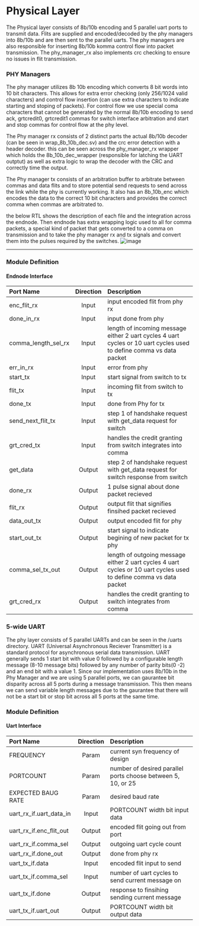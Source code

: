 # Physical Layer
The Physical layer consists of 8b/10b encoding and 5 parallel uart ports to transmit data. Flits are supplied and encoded/decoded by the 
phy managers into 8b/10b and are then sent to the parallel uarts. The phy managers are also responsible for inserting 8b/10b komma control flow 
into packet transmission. The phy_manager_rx also implements crc checking to ensure no issues in flit transmission.
### PHY Managers
The phy manager utilizes 8b 10b encoding which converts 8 bit words into 10 bit characters. This allows for extra error checking (only 256/1024 valid characters) and control flow insertion
(can use extra characters to indicate starting and stoping of packets). For control flow we use special coma characters that cannot be generated by the normal 8b/10b encoding to send
ack, grtcredit0, grtcredit1 commas for switch interface arbitration and start and stop commas for control flow at the phy level. 

The Phy manager rx consists of 2 distinct parts the actual 8b/10b decoder (can be seen in wrap_8b_10b_dec.sv) and the crc error detection with a header decoder.
this can be seen across the phy_manager_rx wrapper which holds the 8b_10b_dec_wrapper (responsible for latching the UART outptut) as well as extra logic to wrap
the decoder with the CRC and correctly time the output. 

The Phy manager tx consists of an arbitration buffer to arbitrate between commas and data flits and to store potential send requests to send across the link while the 
phy is currently working. It also has an 8b_10b_enc which encodes the data to the correct 10 bit characters and provides the correct comma when commas are arbitrated to. 

the below RTL shows the description of each file and the integration across the endnode. Then endnode has extra wrapping logic used to all for comma packets, a special kind of packet that gets converted to a comma on transmission and to take the phy manager rx and tx signals and convert them into the pulses required by the switches. 
![image](https://github.com/user-attachments/assets/f834f55e-b72a-4bf7-a763-bae0f8646f31)

____

### Module Definition
#### Endnode Interface
| Port Name          |   Direction   |  Description                                                                                                                                       |
| :------------------| :-----------: | :------------------------------------------------------------------------------------------------------------------------------------------------- |
| enc_flit_rx                 |  Input        | input encoded flit from phy rx                                                                                                                   |
| done_in_rx                |  Input       |  input done from phy                                                                                                                   |
| comma_length_sel_rx      |  Input        |  length of incoming message either 2 uart cycles 4 uart cycles or 10 uart cycles used to define comma vs data packet                          |
| err_in_rx     |  Input       |  error from phy                        |
| start_tx     |  Input        |  start signal from switch to tx                                |
| flit_tx        |  Input        |  incoming flit from switch to tx                      |
| done_tx   |  Input       |  done from Phy for tx                                                               |
| send_next_flit_tx        |  Input          |  step 1 of handshake request with get_data request for switch                                                                          |
| grt_cred_tx           |  Input       |  handles the credit granting from switch integrates into comma                                                                                       |
| get_data           |  Output       |  step 2 of handshake request with get_data request for switch response from switch                                                                                      |
| done_rx | Output|  1 pulse signal about done packet recieved |
| flit_rx | Output| output flit that signifies finsihed packet recieved  |
| data_out_tx | Output| output encoded flit for phy  |
| start_out_tx | Output| start signal to indicate begining of new packet for tx phy |
| comma_sel_tx_out | Output|  length of outgoing message either 2 uart cycles 4 uart cycles or 10 uart cycles used to define comma vs data packet |
| grt_cred_rx           |  Output       |  handles the credit granting to switch integrates from comma                                                                                       |
####


### 5-wide UART
The phy layer consists of 5 parallel UARTs  and can be seen in the /uarts directory. UART (Universal Asynchronous Reciever Transmitter) is a standard
protocol for asynchronous serial data transmission. UART generally sends 1 start bit with value 0 followed by a configurable length message (8-10 message bits)
followed by any number of parity bits(0 -2) and an end bit with a value 1. Since our implementation uses 8b/10b in the Phy Manager and we are using 5 parallel 
ports, we can gaurantee bit disparity across all 5 ports during a message transmission. This then means we can send variable length messages 
due to the gaurantee that there will not be a start bit or stop bit across all 5 ports at the same time.


### Module Definition
#### Uart Interface
| Port Name          |   Direction   |  Description                                                                                                                                       |
| :------------------| :-----------: | :------------------------------------------------------------------------------------------------------------------------------------------------- |
| FREQUENCY                 |  Param        | current syn frequency of design                                                                                                             |
| PORTCOUNT                |  Param       |  number of desired parallel ports choose between 5, 10, or 25                                                                                                                   |
| EXPECTED BAUG RATE      |  Param        |  desired baud rate                          |
| uart_rx_if.uart_data_in     |  Input       | PORTCOUNT width bit input data                        |
| uart_rx_if.enc_flit_out     |  Output        |  encoded flit going out from port                              |
| uart_rx_if.comma_sel        |  Output        |  outgoing uart cycle count                      |
| uart_rx_if.done_out   |  Output       |  done from phy rx                                                               |
| uart_tx_if.data        |  Input          |  encoded flit input to send                                                                        |
| uart_tx_if.comma_sel           |  Input       |  number of uart cycles to send current message on                                                                                       |
| uart_tx_if.done           |  Output       | response to finsihing sending current message                                                                                 |
| uart_tx_if.uart_out | Output|  PORTCOUNT width bit output data|
####
